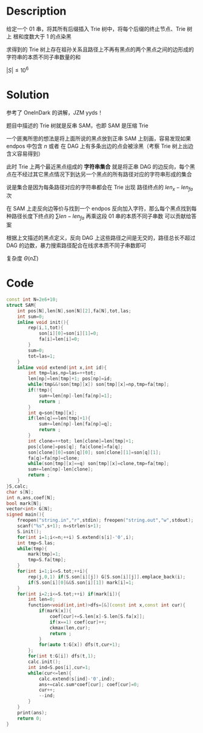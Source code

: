 # Description

给定一个 $01$ 串，将其所有后缀插入 Trie 树中，将每个后缀的终止节点、Trie 树上 根和度数大于 $1$ 的点染黑

求得到的 Trie 树上存在祖孙关系且路径上不再有黑点的两个黑点之间的边形成的字符串的本质不同子串数量的和

$|S|\le 10^6$

# Solution

参考了 OneInDark 的讲解，JZM yyds！

题目中描述的 Trie 树就是反串 SAM，也即 SAM 是压缩 Trie

一个匪夷所思的想法是将上面所说的黑点放到正串 SAM 上刻画，容易发现如果 endpos 中包含 $n$ 或者 在 DAG 上有多条出边的点会被涂黑（考察 Trie 树上出边含义容易得到）

此时 Trie 上两个最近黑点组成的 **字符串集合** 就是将正串 DAG 的边反向，每个黑点在不经过其它黑点情况下到达另一个黑点的所有路径对应的字符串形成的集合

说是集合是因为每条路径对应的字符串都会在 Trie 出现 路径终点的 $len_x-len_{fa}$ 次

在 SAM 上走反向边等价与找到一个 endpos 反向加入字符，那么每个黑点找到每种路径长度下终点的 $\sum len-len_{fa}$ 再乘这段 $01$ 串的本质不同子串数 可以贡献给答案

根据上文描述的黑点定义，反向 DAG 上这些路径之间是无交的，路径总长不超过 DAG 的边数，暴力搜索路径配合在线求本质不同子串数即可

复杂度 $\Theta(n\Sigma)$

# Code

```cpp
const int N=2e6+10;
struct SAM{
	int pos[N],len[N],son[N][2],fa[N],tot,las;
	int sum=0;
	inline void init(){
		rep(i,1,tot){
			son[i][0]=son[i][1]=0;
			fa[i]=len[i]=0;
		}
		sum=0;
		tot=las=1;
	}
	inline void extend(int x,int id){
		int tmp=las,np=las=++tot;
		len[np]=len[tmp]+1; pos[np]=id;
		while(tmp&&!son[tmp][x]) son[tmp][x]=np,tmp=fa[tmp];
		if(!tmp){
			sum+=len[np]-len[fa[np]=1];
			return ;
		}
		int q=son[tmp][x];
		if(len[q]==len[tmp]+1){
			sum+=len[np]-len[fa[np]=q];
			return ;
		}
		int clone=++tot; len[clone]=len[tmp]+1;
		pos[clone]=pos[q]; fa[clone]=fa[q];
		son[clone][0]=son[q][0]; son[clone][1]=son[q][1];
		fa[q]=fa[np]=clone;
		while(son[tmp][x]==q) son[tmp][x]=clone,tmp=fa[tmp];
		sum+=len[np]-len[clone];
		return ;
	}
}S,calc;
char s[N];
int n,ans,coef[N];
bool mark[N];
vector<int> G[N];
signed main(){
	freopen("string.in","r",stdin); freopen("string.out","w",stdout);
	scanf("%s",s+1); n=strlen(s+1); 
	S.init();
	for(int i=1;i<=n;++i) S.extend(s[i]-'0',i);
	int tmp=S.las;
	while(tmp){
		mark[tmp]=1;
		tmp=S.fa[tmp];
	}
	for(int i=1;i<=S.tot;++i){
		rep(j,0,1) if(S.son[i][j]) G[S.son[i][j]].emplace_back(i);
		if(S.son[i][0]&&S.son[i][1]) mark[i]=1;
	}
	for(int i=2;i<=S.tot;++i) if(mark[i]){
		int len=0;
		function<void(int,int)>dfs=[&](const int x,const int cur){
			if(mark[x]){
				coef[cur]+=S.len[x]-S.len[S.fa[x]];
				if(x==1) coef[cur]++;
				ckmax(len,cur);
				return ;
			}
			for(auto t:G[x]) dfs(t,cur+1);	
		};
		for(int t:G[i]) dfs(t,1);
		calc.init();
		int ind=S.pos[i],cur=1;
		while(cur<=len){
			calc.extend(s[ind]-'0',ind);
			ans+=calc.sum*coef[cur]; coef[cur]=0;
			cur++;
			--ind;
		}
	}
	print(ans);
	return 0;
}
```